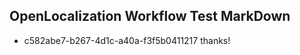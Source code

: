 ## OpenLocalization Workflow Test MarkDown
* c582abe7-b267-4d1c-a40a-f3f5b0411217 
thanks!<!--HONumber=Mar16_HO3-->
